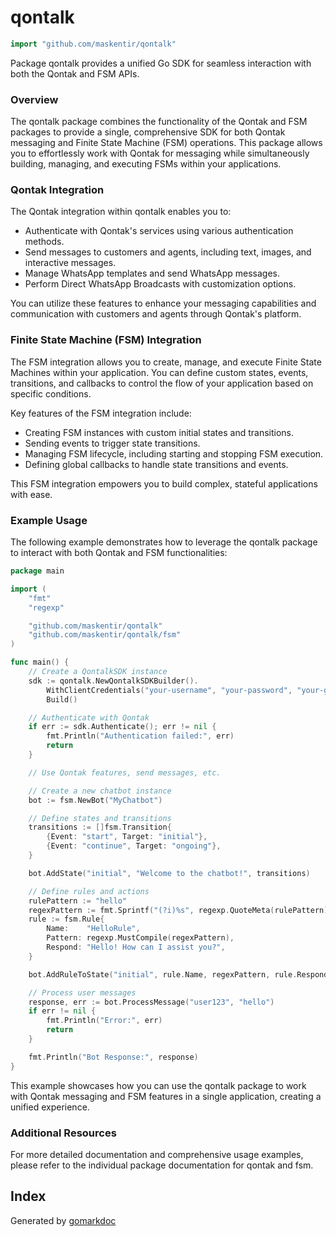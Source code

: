 <!-- Code generated by gomarkdoc. DO NOT EDIT -->

# qontalk

```go
import "github.com/maskentir/qontalk"
```

Package qontalk provides a unified Go SDK for seamless interaction with both the Qontak and FSM APIs.

### Overview

The qontalk package combines the functionality of the Qontak and FSM packages to provide a single, comprehensive SDK for both Qontak messaging and Finite State Machine (FSM) operations. This package allows you to effortlessly work with Qontak for messaging while simultaneously building, managing, and executing FSMs within your applications.

### Qontak Integration

The Qontak integration within qontalk enables you to:

- Authenticate with Qontak's services using various authentication methods.
- Send messages to customers and agents, including text, images, and interactive messages.
- Manage WhatsApp templates and send WhatsApp messages.
- Perform Direct WhatsApp Broadcasts with customization options.

You can utilize these features to enhance your messaging capabilities and communication with customers and agents through Qontak's platform.

### Finite State Machine (FSM) Integration

The FSM integration allows you to create, manage, and execute Finite State Machines within your application. You can define custom states, events, transitions, and callbacks to control the flow of your application based on specific conditions.

Key features of the FSM integration include:

- Creating FSM instances with custom initial states and transitions.
- Sending events to trigger state transitions.
- Managing FSM lifecycle, including starting and stopping FSM execution.
- Defining global callbacks to handle state transitions and events.

This FSM integration empowers you to build complex, stateful applications with ease.

### Example Usage

The following example demonstrates how to leverage the qontalk package to interact with both Qontak and FSM functionalities:

```go
package main

import (
	"fmt"
	"regexp"

	"github.com/maskentir/qontalk"
	"github.com/maskentir/qontalk/fsm"
)

func main() {
	// Create a QontalkSDK instance
	sdk := qontalk.NewQontalkSDKBuilder().
		WithClientCredentials("your-username", "your-password", "your-grant-type", "your-client-id", "your-client-secret").
		Build()

	// Authenticate with Qontak
	if err := sdk.Authenticate(); err != nil {
		fmt.Println("Authentication failed:", err)
		return
	}

	// Use Qontak features, send messages, etc.

	// Create a new chatbot instance
	bot := fsm.NewBot("MyChatbot")

	// Define states and transitions
	transitions := []fsm.Transition{
		{Event: "start", Target: "initial"},
		{Event: "continue", Target: "ongoing"},
	}

	bot.AddState("initial", "Welcome to the chatbot!", transitions)

	// Define rules and actions
	rulePattern := "hello"
	regexPattern := fmt.Sprintf("(?i)%s", regexp.QuoteMeta(rulePattern))
	rule := fsm.Rule{
		Name:    "HelloRule",
		Pattern: regexp.MustCompile(regexPattern),
		Respond: "Hello! How can I assist you?",
	}

	bot.AddRuleToState("initial", rule.Name, regexPattern, rule.Respond, nil, nil)

	// Process user messages
	response, err := bot.ProcessMessage("user123", "hello")
	if err != nil {
		fmt.Println("Error:", err)
		return
	}

	fmt.Println("Bot Response:", response)
}
```

This example showcases how you can use the qontalk package to work with Qontak messaging and FSM features in a single application, creating a unified experience.

### Additional Resources

For more detailed documentation and comprehensive usage examples, please refer to the individual package documentation for qontak and fsm.

## Index

Generated by [gomarkdoc](https://github.com/princjef/gomarkdoc)
